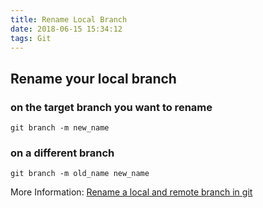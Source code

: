 ```yaml
---
title: Rename Local Branch
date: 2018-06-15 15:34:12
tags: Git
---
```


## Rename your local branch

### on the target branch you want to rename

```
git branch -m new_name
```

### on a different branch

```
git branch -m old_name new_name
```

More Information: [Rename a local and remote branch in git](https://multiplestates.wordpress.com/2015/02/05/rename-a-local-and-remote-branch-in-git/)